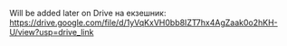 Will be added later on
Drive на екзешник: https://drive.google.com/file/d/1yVqKxVH0bb8IZT7hx4AgZaak0o2hKH-U/view?usp=drive_link
